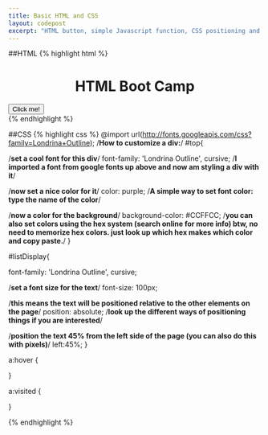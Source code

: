 ```yaml
---
title: Basic HTML and CSS 
layout: codepost
excerpt: "HTML button, simple Javascript function, CSS positioning and more"
---
```

##HTML
{% highlight html %}
<!DOCTYPE html> <!--just says this is an HTML document-->

<html>
<head> <!--HTML docs are designed like people for some reason...the head is a good place to put a title, link to javascript code and css stylesheets-->

<script src="http://ajax.googleapis.com/ajax/libs/jquery/1.10.2/jquery.min.js"></script><!--this imports the jQuery library-->

<script>
  //javascript!!
  var list = ["Hello", "and", "welcome", "to", "this", "site"];
  var currentWordIndex = 0;
  function showWord()
  {
    //goes through the list of words and sets a random color for each one
    if(currentWordIndex < list.length)
    {
      $("#words").html(list[currentWordIndex]);
      currentWordIndex ++;

      //randomly sets the color of text in the "words" div 
      var randomNumberR = Math.floor(Math.random()*255);
      var randomNumberG = Math.floor(Math.random()*255);
      var randomNumberB = Math.floor(Math.random()*255);
      $("#words").css({"color": "rgb(" + randomNumberR + "," + randomNumberG + "," + randomNumberB + ")"});
    }
  }
</script>

<link rel="stylesheet" type="text/css" href="introToHTML.css" /> <!--css-->

<title>HTML Boot Camp</title> <!--this is what shows up on the wepbage's top tab-->

</head>
<body> <!--where the bulk of the doc goes-->

  <!--give your div a name so you can reference it in javascript and css-->
  <div id ="top">
    <center><h1>HTML Boot Camp</h1></center> <!--this is a header-->
  </div>

  <div id ="listDisplay">
    <button onclick ="showWord()">Click me!</button> <!--a button that triggers the showWord() function when clicked-->
    <div id ="words">
    </div>
  </div>

</body>

</html>
{% endhighlight %}

##CSS
{% highlight css %}
@import url(http://fonts.googleapis.com/css?family=Londrina+Outline);
/**How to customize a div:**/
#top{

  /**set a cool font for this div**/
  font-family: 'Londrina Outline', cursive; 
    /**I imported a font from google fonts up above and now am styling a div with it**/
  
  /**now set a nice color for it**/
  color: purple; 
    /**A simple way to set font color: type the name of the color**/

  /**now a color for the background**/
  background-color: #CCFFCC;
    /**you can also set colors using the hex system (search online for more info)
    btw, no need to memorize hex colors. just look up which hex makes which color
    and copy paste.**/
}

#listDisplay{

  font-family: 'Londrina Outline', cursive; 

  /**set a font size for the text**/
  font-size: 100px;

  /**this means the text will be positioned relative to the other elements on the page**/
  position: absolute;
    /**look up the different ways of positioning things if you are interested**/

  /**position the text 45% from the left side of the page
   (you can also do this with pixels)**/
  left:45%;
}

a:hover
{

}

a:visited
{
  
} 

{% endhighlight %}
